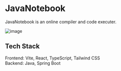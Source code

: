 # JavaNotebook 
JavaNotebook is an online compiler and code executer.


![image](https://github.com/user-attachments/assets/4e1f45fa-ccd6-4d1e-b5fb-6adc2e567bd4)

## Tech Stack
Frontend: Vite, React, TypeScript, Tailwind CSS  
Backend: Java, Spring Boot
